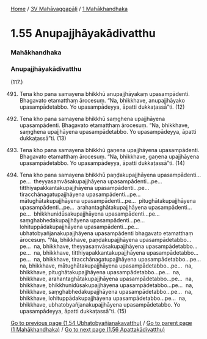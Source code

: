 
[Home](/) / [3V Mahāvaggapāḷi](../../3V.md) / [1 Mahākhandhaka](../1.md)

# 1.55 Anupajjhāyakādivatthu

### Mahākhandhaka

### Anupajjhāyakādivatthu

(117.)

491. Tena kho pana samayena bhikkhū anupajjhāyakaṃ upasampādenti. Bhagavato etamatthaṃ ārocesuṃ. “Na, bhikkhave, anupajjhāyako upasampādetabbo. Yo upasampādeyya, āpatti dukkaṭassā”ti. (12)

492. Tena kho pana samayena bhikkhū saṃghena upajjhāyena upasampādenti. Bhagavato etamatthaṃ ārocesuṃ. “Na, bhikkhave, saṃghena upajjhāyena upasampādetabbo. Yo upasampādeyya, āpatti dukkaṭassā”ti. (13)

493. Tena kho pana samayena bhikkhū gaṇena upajjhāyena upasampādenti. Bhagavato etamatthaṃ ārocesuṃ. “Na, bhikkhave, gaṇena upajjhāyena upasampādetabbo. Yo upasampādeyya, āpatti dukkaṭassā”ti. (14)

494. Tena kho pana samayena bhikkhū paṇḍakupajjhāyena upasampādenti…pe…  theyyasaṃvāsakupajjhāyena upasampādenti…pe…  titthiyapakkantakupajjhāyena upasampādenti…pe…  tiracchānagatupajjhāyena upasampādenti…pe…  mātughātakupajjhāyena upasampādenti…pe…  pitughātakupajjhāyena upasampādenti…pe…  arahantaghātakupajjhāyena upasampādenti…pe…  bhikkhunidūsakupajjhāyena upasampādenti…pe…  saṃghabhedakupajjhāyena upasampādenti…pe…  lohituppādakupajjhāyena upasampādenti…pe…  ubhatobyañjanakupajjhāyena upasampādenti bhagavato etamatthaṃ ārocesuṃ. “Na, bhikkhave, paṇḍakupajjhāyena upasampādetabbo…pe…  na, bhikkhave, theyyasaṃvāsakupajjhāyena upasampādetabbo…pe…  na, bhikkhave, titthiyapakkantakupajjhāyena upasampādetabbo…pe…  na, bhikkhave, tiracchānagatupajjhāyena upasampādetabbo…pe…  na, bhikkhave, mātughātakupajjhāyena upasampādetabbo…pe…  na, bhikkhave, pitughātakupajjhāyena upasampādetabbo…pe…  na, bhikkhave, arahantaghātakupajjhāyena upasampādetabbo…pe…  na, bhikkhave, bhikkhunidūsakupajjhāyena upasampādetabbo…pe…  na, bhikkhave, saṃghabhedakupajjhāyena upasampādetabbo…pe…  na, bhikkhave, lohituppādakupajjhāyena upasampādetabbo…pe…  na, bhikkhave, ubhatobyañjanakupajjhāyena upasampādetabbo. Yo upasampādeyya, āpatti dukkaṭassā”ti. (15)

[Go to previous page (1.54 Ubhatobyañjanakavatthu)](1.54.md) / [Go to parent page (1 Mahākhandhaka)](../1.md) / [Go to next page (1.56 Apattakādivatthu)](1.56.md)


